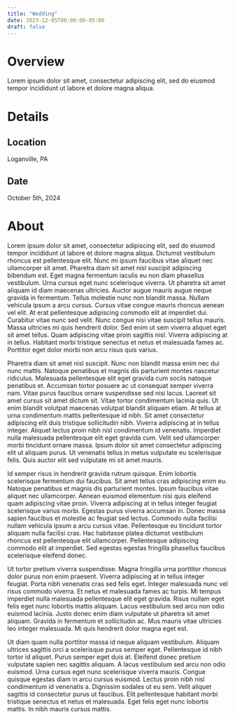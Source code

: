 ```yaml
---
title: "Wedding"
date: 2023-12-05T00:00:00-05:00
draft: false
---
```


# Overview
Lorem ipsum dolor sit amet, consectetur adipiscing elit, sed do eiusmod tempor incididunt ut labore et dolore magna aliqua.

# Details
## Location
Loganville, PA

## Date
October 5th, 2024

# About
Lorem ipsum dolor sit amet, consectetur adipiscing elit, sed do eiusmod tempor incididunt ut labore et dolore magna aliqua. Dictumst vestibulum rhoncus est pellentesque elit. Nunc mi ipsum faucibus vitae aliquet nec ullamcorper sit amet. Pharetra diam sit amet nisl suscipit adipiscing bibendum est. Eget magna fermentum iaculis eu non diam phasellus vestibulum. Urna cursus eget nunc scelerisque viverra. Ut pharetra sit amet aliquam id diam maecenas ultricies. Auctor augue mauris augue neque gravida in fermentum. Tellus molestie nunc non blandit massa. Nullam vehicula ipsum a arcu cursus. Cursus vitae congue mauris rhoncus aenean vel elit. At erat pellentesque adipiscing commodo elit at imperdiet dui. Curabitur vitae nunc sed velit. Nunc congue nisi vitae suscipit tellus mauris. Massa ultricies mi quis hendrerit dolor. Sed enim ut sem viverra aliquet eget sit amet tellus. Quam adipiscing vitae proin sagittis nisl. Viverra adipiscing at in tellus. Habitant morbi tristique senectus et netus et malesuada fames ac. Porttitor eget dolor morbi non arcu risus quis varius.

Pharetra diam sit amet nisl suscipit. Nunc non blandit massa enim nec dui nunc mattis. Natoque penatibus et magnis dis parturient montes nascetur ridiculus. Malesuada pellentesque elit eget gravida cum sociis natoque penatibus et. Accumsan tortor posuere ac ut consequat semper viverra nam. Vitae purus faucibus ornare suspendisse sed nisi lacus. Laoreet sit amet cursus sit amet dictum sit. Vitae tortor condimentum lacinia quis. Ut enim blandit volutpat maecenas volutpat blandit aliquam etiam. At tellus at urna condimentum mattis pellentesque id nibh. Sit amet consectetur adipiscing elit duis tristique sollicitudin nibh. Viverra adipiscing at in tellus integer. Aliquet lectus proin nibh nisl condimentum id venenatis. Imperdiet nulla malesuada pellentesque elit eget gravida cum. Velit sed ullamcorper morbi tincidunt ornare massa. Ipsum dolor sit amet consectetur adipiscing elit ut aliquam purus. Ut venenatis tellus in metus vulputate eu scelerisque felis. Quis auctor elit sed vulputate mi sit amet mauris.

Id semper risus in hendrerit gravida rutrum quisque. Enim lobortis scelerisque fermentum dui faucibus. Sit amet tellus cras adipiscing enim eu. Natoque penatibus et magnis dis parturient montes. Ipsum faucibus vitae aliquet nec ullamcorper. Aenean euismod elementum nisi quis eleifend quam adipiscing vitae proin. Viverra adipiscing at in tellus integer feugiat scelerisque varius morbi. Egestas purus viverra accumsan in. Donec massa sapien faucibus et molestie ac feugiat sed lectus. Commodo nulla facilisi nullam vehicula ipsum a arcu cursus vitae. Pellentesque eu tincidunt tortor aliquam nulla facilisi cras. Hac habitasse platea dictumst vestibulum rhoncus est pellentesque elit ullamcorper. Pellentesque adipiscing commodo elit at imperdiet. Sed egestas egestas fringilla phasellus faucibus scelerisque eleifend donec.

Ut tortor pretium viverra suspendisse. Magna fringilla urna porttitor rhoncus dolor purus non enim praesent. Viverra adipiscing at in tellus integer feugiat. Porta nibh venenatis cras sed felis eget. Integer malesuada nunc vel risus commodo viverra. Et netus et malesuada fames ac turpis. Mi tempus imperdiet nulla malesuada pellentesque elit eget gravida. Risus nullam eget felis eget nunc lobortis mattis aliquam. Lacus vestibulum sed arcu non odio euismod lacinia. Justo donec enim diam vulputate ut pharetra sit amet aliquam. Gravida in fermentum et sollicitudin ac. Mus mauris vitae ultricies leo integer malesuada. Mi quis hendrerit dolor magna eget est.

Ut diam quam nulla porttitor massa id neque aliquam vestibulum. Aliquam ultrices sagittis orci a scelerisque purus semper eget. Pellentesque id nibh tortor id aliquet. Purus semper eget duis at. Eleifend donec pretium vulputate sapien nec sagittis aliquam. A lacus vestibulum sed arcu non odio euismod. Urna cursus eget nunc scelerisque viverra mauris. Congue quisque egestas diam in arcu cursus euismod. Lectus proin nibh nisl condimentum id venenatis a. Dignissim sodales ut eu sem. Velit aliquet sagittis id consectetur purus ut faucibus. Elit pellentesque habitant morbi tristique senectus et netus et malesuada. Eget felis eget nunc lobortis mattis. In nibh mauris cursus mattis.